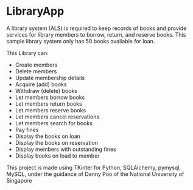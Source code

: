 # LibraryApp

A library system (ALS) is required to keep records of books and provide services for library members to borrow, return, and reserve books. 
This sample library system only has 50 books available for loan.

This Library can:
- Create members
- Delete members
- Update membership details
- Acquire (add) books
- Withdraw (delete) books
- Let members borrow books
- Let members return books
- Let members reserve books
- Let members cancel reservations
- Let members search for books
- Pay fines
- Display the books on loan
- Display the books on reservation
- Display members with outstanding fines
- Display books on load to member

This project is made using TKinter for Python, SQLAlchemy, pymysql, MySQL, under the guidance of Danny Poo of the National University of Singapore
